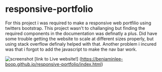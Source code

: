 # responsive-portfolio

For this project i was required to make a responsive web portfilio using twitters bootstrap.
This project wasn't to challanging but finding the required components in the documentation was definatly a plus.
Did have some trouble getting the website to scale at different sizes properly, but using stack overflow definaly helped with that.
Another problem i incured was that i forgot to add the javascript to make the nav bar work.

![screenshot](blob:https://imgur.com/217a4a53-885d-dc40-bff2-13a5f930f3fc)
[link to Live website!] (https://benjaminlee-boop.github.io/responsive-portfolio/index.html)
